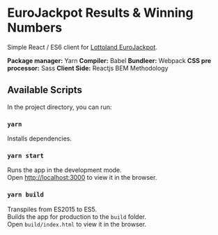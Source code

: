 # EuroJackpot Results & Winning Numbers

Simple React / ES6 client for [Lottoland EuroJackpot](https://eurojackpot-results.netlify.app).

**Package manager:** Yarn
**Compiler:** Babel
**Bundleer:** Webpack
**CSS pre processor:** Sass
**Client Side:** Reactjs
BEM Methodology

## Available Scripts

In the project directory, you can run:

### `yarn`

Installs dependencies.

### `yarn start`

Runs the app in the development mode.<br />
Open [http://localhost:3000](http://localhost:3000) to view it in the browser.

### `yarn build`

Transpiles from ES2015 to ES5.<br />
Builds the app for production to the `build` folder.<br />
Open `build/index.html` to view it in the browser.